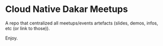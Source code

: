 # Cloud Native Dakar Meetups

A repo that centralized all meetups/events artefacts (slides, demos, infos, etc (or link to those)).

Enjoy.
